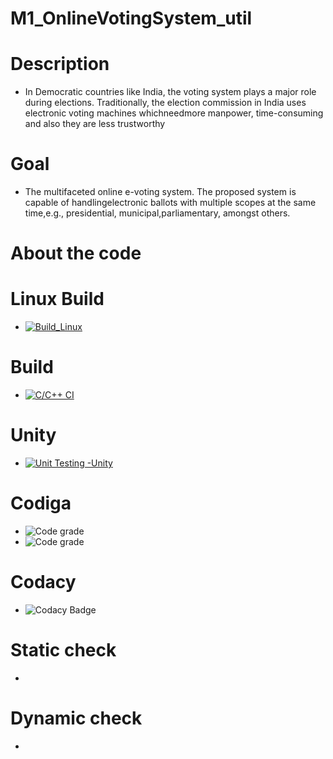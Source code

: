 # M1_OnlineVotingSystem_util
# Description
* In Democratic countries like India, the voting system plays a major role during elections. Traditionally, the election commission in India uses electronic voting machines whichneedmore manpower, time-consuming and also they are less trustworthy
# Goal
* The multifaceted online e-voting system. The proposed system is capable of handlingelectronic ballots with multiple scopes at the same time,e.g., presidential, municipal,parliamentary, amongst others.
# About the code
# Linux Build
* [![Build_Linux](https://github.com/Jampaniyaswanthraja/M1_OnlineVotingSystem_util/actions/workflows/Build-Linux.yml/badge.svg?branch=main)](https://github.com/Jampaniyaswanthraja/M1_OnlineVotingSystem_util/actions/workflows/Build-Linux.yml)
# Build
* [![C/C++ CI](https://github.com/Jampaniyaswanthraja/M1_OnlineVotingSystem_util/actions/workflows/c-cpp.yml/badge.svg)](https://github.com/Jampaniyaswanthraja/M1_OnlineVotingSystem_util/actions/workflows/c-cpp.yml)
# Unity
* [![Unit Testing -Unity](https://github.com/Jampaniyaswanthraja/M1_OnlineVotingSystem_util/actions/workflows/unity.yml/badge.svg)](https://github.com/Jampaniyaswanthraja/M1_OnlineVotingSystem_util/actions/workflows/unity.yml)
# Codiga
* ![Code grade](https://api.codiga.io/project/31010/score/svg)
* ![Code grade](https://api.codiga.io/project/31010/status/svg)
# Codacy
* ![Codacy Badge](https://app.codacy.com/project/badge/Grade/bd313ddce3f248e88e47f87395270511)
# Static check
*
# Dynamic check
*
